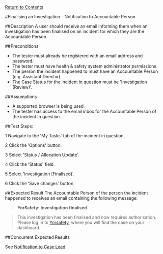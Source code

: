 [Return to Contents](https://github.com/infojam-james/test-cases/blob/master/Contents.md)

#Finalising an Investigation - Notification to Accountable Person

##Description
A user should receive an email informing them when an investigation has been finalised on an incident for which they are the Accountable Person.

##Preconditions 
+ The tester must already be registered with an email address and password.
+ The tester must have health & safety system administrator permissions.
+ The person the incident happened to must have an Accountable Person (e.g. Assistant Director).
+ The Case Status for the incident in question must be 'Investigation (Review)'.

##Assumptions
+ A supported browser is being used.
+ The tester has access to the email inbox for the Accountable Person of the incident in question.

##Test Steps:

1 Navigate to the 'My Tasks' tab of the incident in question.

2 Click the 'Options' button.

3 Select 'Status / Allocation Update'.

4 Click the 'Status' field.

5 Select 'Investigation (Finalised)'.

6 Click the 'Save changes' button.

##Expected Result
The Accountable Person of the person the incident happened to receives an email containing the following message:

>**YorSafety: Investigation finalised**

>This investigation has been finalised and now requires authorisation.  Please log in to [Yorsafety](https://www.yorsafety.org.uk), where you will find the case on your dashboard.

##Concurrent Expected Results

See [Notification to Case Lead](https://github.com/infojam-james/test-cases/blob/master/Investigations/Finalising-an-Investigation/investigations-11.md)
